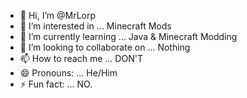 - 👋 Hi, I’m @MrLorp
- 👀 I’m interested in ... Minecraft Mods
- 🌱 I’m currently learning ... Java & Minecraft Modding
- 💞️ I’m looking to collaborate on ... Nothing
- 📫 How to reach me ... DON'T
- 😄 Pronouns: ... He/Him
- ⚡ Fun fact: ... NO.

<!---
MrLorp/MrLorp is a ✨ special ✨ repository because its `README.md` (this file) appears on your GitHub profile.
You can click the Preview link to take a look at your changes.
--->
